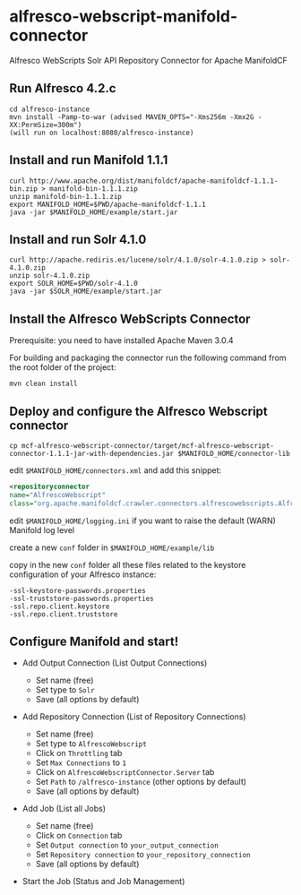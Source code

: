alfresco-webscript-manifold-connector
=====================================

Alfresco WebScripts Solr API Repository Connector for Apache ManifoldCF

Run Alfresco 4.2.c
---
```
cd alfresco-instance
mvn install -Pamp-to-war (advised MAVEN_OPTS="-Xms256m -Xmx2G -XX:PermSize=300m")
(will run on localhost:8080/alfresco-instance)
```

Install and run Manifold 1.1.1
---
```
curl http://www.apache.org/dist/manifoldcf/apache-manifoldcf-1.1.1-bin.zip > manifold-bin-1.1.1.zip
unzip manifold-bin-1.1.1.zip
export MANIFOLD_HOME=$PWD/apache-manifoldcf-1.1.1
java -jar $MANIFOLD_HOME/example/start.jar
```


Install and run Solr 4.1.0
---
```
curl http://apache.rediris.es/lucene/solr/4.1.0/solr-4.1.0.zip > solr-4.1.0.zip
unzip solr-4.1.0.zip
export SOLR_HOME=$PWD/solr-4.1.0
java -jar $SOLR_HOME/example/start.jar
```

Install the Alfresco WebScripts Connector
---
Prerequisite: you need to have installed Apache Maven 3.0.4

For building and packaging the connector run the following command from the root folder of the project:
```
mvn clean install
```

Deploy and configure the Alfresco Webscript connector
---
```
cp mcf-alfresco-webscript-connector/target/mcf-alfresco-webscript-connector-1.1.1-jar-with-dependencies.jar $MANIFOLD_HOME/connector-lib
```

edit <code>$MANIFOLD_HOME/connectors.xml</code> and add this snippet:

```xml
<repositoryconnector
name="AlfrescoWebscript"
class="org.apache.manifoldcf.crawler.connectors.alfrescowebscripts.AlfrescoWebScriptsRepositoryConnector"/>
```

edit <code>$MANIFOLD_HOME/logging.ini</code> if you want to raise the default (WARN) Manifold log level

create a new <code>conf</code> folder in <code>$MANIFOLD_HOME/example/lib</code> 

copy in the new <code>conf</code> folder all these files related to the keystore configuration of your Alfresco instance:
```
-ssl-keystore-passwords.properties
-ssl-truststore-passwords.properties
-ssl.repo.client.keystore
-ssl.repo.client.truststore
```

Configure Manifold and start!
---
* Add Output Connection (List Output Connections)
  * Set name (free)
  * Set type to <code>Solr</code>
  * Save (all options by default)

* Add Repository Connection (List of Repository Connections)
  * Set name (free)
  * Set type to <code>AlfrescoWebscript</code>
  * Click on <code>Throttling</code> tab
  * Set <code>Max Connections</code> to <code>1</code>
  * Click on <code>AlfrescoWebscriptConnector.Server</code> tab
  * Set <code>Path</code> to <code>/alfresco-instance</code> (other options by default)
  * Save (all options by default)

* Add Job (List all Jobs)
  * Set name (free)
  * Click on <code>Connection</code> tab
  * Set <code>Output connection</code> to <code>your_output_connection</code>
  * Set <code>Repository connection</code> to <code>your_repository_connection</code>
  * Save (all options by default)

* Start the Job (Status and Job Management)